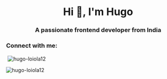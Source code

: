 <h1 align="center">Hi 👋, I'm Hugo</h1>
<h3 align="center">A passionate frontend developer from India</h3>

<h3 align="left">Connect with me:</h3>
<p align="left">
</p>

<p>&nbsp;<img align="center" src="https://github-readme-stats.vercel.app/api?username=hugo-loiola12&show_icons=true&locale=pt-br&theme=onedark" alt="hugo-loiola12" /></p>

<p><img src="https://github-readme-stats.vercel.app/api/top-langs/?username=hugo-loiola12&show_icons=true&locale=pt-br&theme=onedark" alt="hugo-loiola12"/></p>
